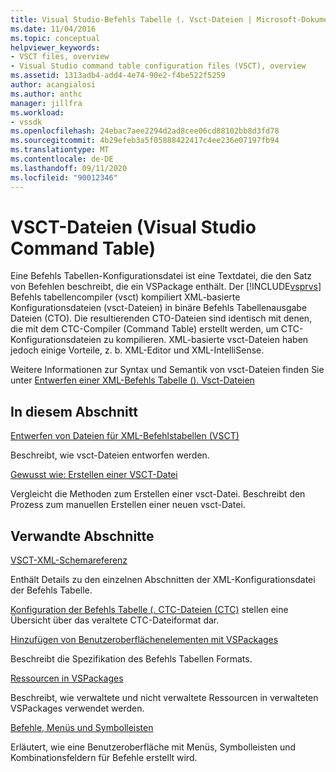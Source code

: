 ```yaml
---
title: Visual Studio-Befehls Tabelle (. Vsct-Dateien | Microsoft-Dokumentation
ms.date: 11/04/2016
ms.topic: conceptual
helpviewer_keywords:
- VSCT files, overview
- Visual Studio command table configuration files (VSCT), overview
ms.assetid: 1313adb4-add4-4e74-90e2-f4be522f5259
author: acangialosi
ms.author: anthc
manager: jillfra
ms.workload:
- vssdk
ms.openlocfilehash: 24ebac7aee2294d2ad8cee06cd88102bb8d3fd78
ms.sourcegitcommit: 4b29efeb3a5f05888422417c4ee236e07197fb94
ms.translationtype: MT
ms.contentlocale: de-DE
ms.lasthandoff: 09/11/2020
ms.locfileid: "90012346"
---
```

# <a name="visual-studio-command-table-vsct-files"></a>VSCT-Dateien (Visual Studio Command Table)
Eine Befehls Tabellen-Konfigurationsdatei ist eine Textdatei, die den Satz von Befehlen beschreibt, die ein VSPackage enthält. Der [!INCLUDE[vsprvs](../../code-quality/includes/vsprvs_md.md)] Befehls tabellencompiler (vsct) kompiliert XML-basierte Konfigurationsdateien (vsct-Dateien) in binäre Befehls Tabellenausgabe Dateien (CTO). Die resultierenden CTO-Dateien sind identisch mit denen, die mit dem CTC-Compiler (Command Table) erstellt werden, um CTC-Konfigurationsdateien zu kompilieren. XML-basierte vsct-Dateien haben jedoch einige Vorteile, z. b. XML-Editor und XML-IntelliSense.

 Weitere Informationen zur Syntax und Semantik von vsct-Dateien finden Sie unter [Entwerfen einer XML-Befehls Tabelle (). Vsct-Dateien](../../extensibility/internals/designing-xml-command-table-dot-vsct-files.md)

## <a name="in-this-section"></a>In diesem Abschnitt
 [Entwerfen von Dateien für XML-Befehlstabellen (VSCT)](../../extensibility/internals/designing-xml-command-table-dot-vsct-files.md)

 Beschreibt, wie vsct-Dateien entworfen werden.

 [Gewusst wie: Erstellen einer VSCT-Datei](../../extensibility/internals/how-to-create-a-dot-vsct-file.md)

 Vergleicht die Methoden zum Erstellen einer vsct-Datei. Beschreibt den Prozess zum manuellen Erstellen einer neuen vsct-Datei.

## <a name="related-sections"></a>Verwandte Abschnitte
 [VSCT-XML-Schemareferenz](../../extensibility/vsct-xml-schema-reference.md)

 Enthält Details zu den einzelnen Abschnitten der XML-Konfigurationsdatei der Befehls Tabelle.

 [Konfiguration der Befehls Tabelle (. CTC-Dateien (CTC)](/previous-versions/bb165153(v=vs.100)) stellen eine Übersicht über das veraltete CTC-Dateiformat dar.

 [Hinzufügen von Benutzeroberflächenelementen mit VSPackages](../../extensibility/internals/how-vspackages-add-user-interface-elements.md)

 Beschreibt die Spezifikation des Befehls Tabellen Formats.

 [Ressourcen in VSPackages](../../extensibility/internals/resources-in-vspackages.md)

 Beschreibt, wie verwaltete und nicht verwaltete Ressourcen in verwalteten VSPackages verwendet werden.

 [Befehle, Menüs und Symbolleisten](../../extensibility/internals/commands-menus-and-toolbars.md)

 Erläutert, wie eine Benutzeroberfläche mit Menüs, Symbolleisten und Kombinationsfeldern für Befehle erstellt wird.